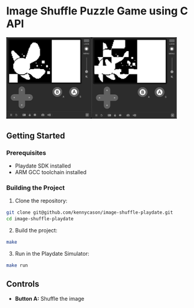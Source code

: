 # Image Shuffle Puzzle Game using C API


<img src="https://raw.githubusercontent.com/kennycason/image-shuffle-playdate/refs/heads/main/screenshot.png" width="45%"/><img src="https://raw.githubusercontent.com/kennycason/image-shuffle-playdate/refs/heads/main/screenshot2.png" width="45%"/>


## Getting Started

### Prerequisites

- Playdate SDK installed
- ARM GCC toolchain installed

### Building the Project

1. Clone the repository:

```bash
git clone git@github.com/kennycason/image-shuffle-playdate.git
cd image-shuffle-playdate
```

2. Build the project:

```bash
make
```

3. Run in the Playdate Simulator:

```bash
make run
```

## Controls

- **Button A:** Shuffle the image